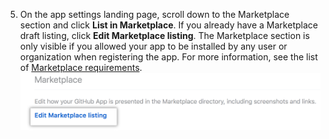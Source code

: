 5. On the app settings landing page, scroll down to the Marketplace section and click **List in Marketplace**. If you already have a Marketplace draft listing, click **Edit Marketplace listing**. The Marketplace section is only visible if you allowed your app to be installed by any user or organization when registering the app.  For more information, see the list of [Marketplace requirements](/apps/marketplace/creating-and-submitting-your-app-for-approval/requirements-for-listing-an-app-on-github-marketplace/). ![link to edit your GitHub Marketplace listing](/assets/images/marketplace/marketplace_edit_listing_text.png)
